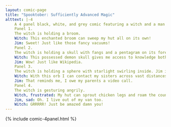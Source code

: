 ```yaml
---
layout: comic-page
title: "Spooktober: Sufficiently Advanced Magic"
alttext: |-4 
    A 4 panel black, white, and grey comic featuring a witch and a man with messy hair (Jim). The two are in the witches hut in front of a window looking out on the night sky. Below the window is the witch's cauldron.
    Panel 1.
    The witch is holding a broom.
    Witch: This enchanted broom can sweep my hut all on its own!
    Jim: Sweet! Just like those fancy vacuums!
    Panel 2.
    The witch is holding a skull with fangs and a pentagram on its forehead.
    Witch: This possessed demon skull gives me access to knowledge both ancient and arcane.
    Jim: Wow! Just like Wikipedia.
    Panel 3.
    The witch is holding a sphere with starlight swirling inside. Jim is looking at his phone.
    Witch: With this orb I can contact my sisters across vast distances.
    Jim: That reminds me, I owe my parents a video call.
    Panel 4.
    The witch is gesturing angrily.
    Witch, frustrated: My hut can sprout chicken legs and roam the country side!
    Jim, sad: Oh. I live out of my van too.
    Witch: GRRRRR! Just be amazed damn you!
---
```

{% include comic-4panel.html %}